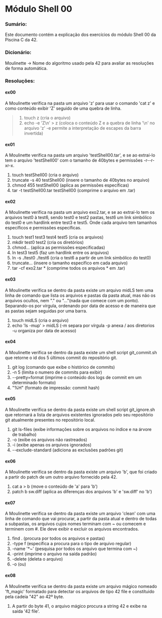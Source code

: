 # Módulo Shell 00

### Sumário:
Este documento contém a explicação dos exercícios do módulo Shell 00 da Piscina C da 42.

### Dicionário:
Moulinette -> Nome do algoritmo usado pela 42 para avaliar as resoluções de forma automática.

### Resoluções:
#### ex00
A Moulinette verifica na pasta um arquivo 'z' para usar o comando 'cat z' e como
conteúdo exibir 'Z' seguido de uma quebra de linha.

>1. touch z                         (cria o arquivo)
>1. echo -e 'Z\n' > z               (coloca o conteúdo Z e a quebra de linha '\n' no arquivo 'z' -e permite a
>                                  interpretação de escapes da barra invertida)

#### ex01
A Moulinette verifica na pasta um arquivo 'testShell00.tar', e se ao extraí-lo tem o arquivo 
'testShell00' com o tamanho de 40bytes e permissões -r--r-xr-x.

1. touch testShell00                       (cria o arquivo)
1. truncate -s 40 testShell00              (insere o tamanho de 40bytes no arquivo)
1. chmod 455 testShell00                   (aplica as permissões específicas)
1. tar -t testShell00.tar testShell00      (comprime o arquivo em .tar)

#### ex02
A Moulinette verifica na pasta um arquivo exo2.tar, e se ao extraí-lo tem os arquivos test0 à test6, 
sendo test0 e test2 pastas, test6 um link simbólico do test0 e um hardlink entre test3 e test5.
Onde cada arquivo tem tamanhos específicos e permissões específicas.

1. touch test1 test3 test4 test5   (cria os arquivos)
1. mkdir test0 test2               (cria os diretórios)
1. chmod...                        (aplica as permissões especificadas)
1. ln test3 test5                  (faz um hardlink entre os arquivos)
1. ln -s ./test0 ./test6           (cria o test6 a partir de um link simbólico do test0)
1. truncate...                     (insere o tamanho específico em cada arquivo)
1. tar -cf exo2.tar *              (comprime todos os arquivos * em .tar)

#### ex03
A Moulinette verifica se dentro da pasta existe um arquivo midLS tem uma linha de comando que lista os 
arquivos e pastas da pasta atual, mas não os arquivos ocultos, nem "." ou "..."(nada que comece com um ponto).
Separando-os por vírgula, ordenando por data de acesso e de maneira que as pastas sejam seguidas
por uma barra.

1. touch midLS                     (cria o arquivo)
1. echo 'ls -mup' > midLS          (-m separa por vírgula -p anexa / aos diretorios 
                                    -u organiza por data de acesso)

#### ex04
A Moulinette verifica se dentro da pasta existe um shell script git_commit.sh que retorne o id dos 5 
últimos commit do repositório git.

1. git log                         (comando que exibe o histórico de commits)
1. -n 5                            (limita o numero de commits para exibir)
1. --pretty=format                 (imprime o conteúdo dos logs de commit em um determinado formato)
1. "%H"                            (formato de impressão: commit hash)

#### ex05
A Moulinette verifica se dentro da pasta existe um shell script git_ignore.sh que retornará a lista de 
arquivos existentes ignorados pelo seu repositório git atualmente presentes no repositório local.

1. git ls-files                    (exibe informações sobre os arquivos no índice e na árvore de trabalho)
1. -o                              (exibe os arquivos não rastreados)
1. -i                              (exibe apenas os arquivos ignorados)
1. --exclude-standard              (adiciona as exclusões padrões git)

#### ex06
A Moulinette verifica se dentro da pasta existe um arquivo 'b', que foi criado a partir do patch
de um outro arquivo fornecido pela 42.

1. cat a > b                       (move o conteúdo de 'a' para 'b')
1. patch b sw.diff                 (aplica as diferenças dos arquivos 'b' e 'sw.diff' no 'b')

#### ex07
A Moulinette verifica se dentro da pasta existe um arquivo 'clean' com uma linha de comando que vai
procurar, a partir da pasta atual e dentro de todas a subpastas, os arquivos cujos nomes terminam com ~
ou comecem e terminem com #. Ele deve exibir e excluir os arquivos encontrados.

1. find .                          (procura por todos os arquivos e pastas)
1. -type f                         (especifica a procura para o tipo de arquivo regular)
1. -name '*~'                      (pesquisa por todos os arquivo que termina com ~)
1. -print                          (imprime o arquivo na saída padrão)
1. -delete                         (deleta o arquivo)
1. -o                              (ou)

#### ex08
A Moulinette verifica se dentro da pasta existe um arquivo mágico nomeado 'ft_magic' formatado para detectar
os arquivos de tipo 42 file e constítuido pela cadeia "42" ao 42º byte.

1. A partir do byte 41, o arquivo mágico procura a string 42 e exibe na saída '42 file'.